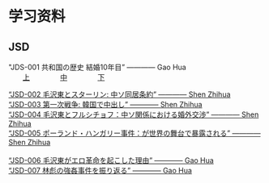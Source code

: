 # 学习资料 
## JSD
"JDS-001 共和国の歴史 結婚10年目” ———— Gao Hua <br/>
　　[上](https://youtu.be/Ld58J51sXPQ)　　
　　[中](https://youtu.be/7AUNBkq1Uto)　　
　　[下](https://youtu.be/7HDvCM0e7TQ) 
        
[“JSD-002 毛沢東とスターリン: 中ソ同居条約” ———— Shen Zhihua](https://youtu.be/BJKLXMjxU1U) <br/>
[“JSD-003 第一次戦争: 韓国で中出し” ———— Shen Zhihua](https://youtu.be/JZJX1GAqQrY) <br/>
[“JSD-004 毛沢東とフルシチョフ：中ソ関係における婚外交渉” ———— Shen Zhihua](https://youtu.be/R_ohz8Ru_xI) <br/>
[“JSD-005 ポーランド・ハンガリー事件：が世界の舞台で暴露される” ———— Shen Zhihua](https://youtu.be/S5FQr5J6AuU) <br/>
<br/>
[“JSD-006 毛沢東がエロ革命を起こした理由” ———— Gao Hua](https://youtu.be/1oNhQysdLhw) <br/>
[“JSD-007 林彪の強姦事件を振り返る” ———— Gao Hua](https://youtu.be/8rsqTEDy_Q4) <br/>

